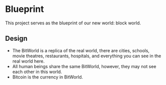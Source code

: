 # Blueprint

This project serves as the blueprint of our new world: block world. 

## Design
- The BitWorld is a replica of the real world, there are cities, schools, movie theatres, restaurants, hospitals, and everything you can see in the real world here. 
- All human beings share the same BitWorld, however, they may not see each other in this world. 
- Bitcoin is the currency in BitWorld. 


